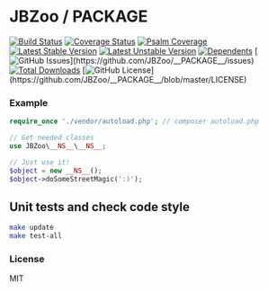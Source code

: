 # JBZoo / __PACKAGE__
  
  
[![Build Status](https://travis-ci.org/JBZoo/__PACKAGE__.svg?branch=master)](https://travis-ci.org/JBZoo/__PACKAGE__)    [![Coverage Status](https://coveralls.io/repos/JBZoo/__PACKAGE__/badge.svg)](https://coveralls.io/github/JBZoo/__PACKAGE__?branch=master)    [![Psalm Coverage](https://shepherd.dev/github/JBZoo/__PACKAGE__/coverage.svg)](https://shepherd.dev/github/JBZoo/__PACKAGE__)    
[![Latest Stable Version](https://poser.pugx.org/JBZoo/__PACKAGE__/v)](https://packagist.org/packages/JBZoo/__PACKAGE__)    [![Latest Unstable Version](https://poser.pugx.org/JBZoo/__PACKAGE__/v/unstable)](https://packagist.org/packages/JBZoo/__PACKAGE__)    [![Dependents](https://poser.pugx.org/JBZoo/__PACKAGE__/dependents)](https://packagist.org/packages/JBZoo/__PACKAGE__/dependents?order_by=downloads)    [![GitHub Issues](https://img.shields.io/github/issues/JBZoo/__PACKAGE__)](https://github.com/JBZoo/__PACKAGE__/issues)    [![Total Downloads](https://poser.pugx.org/JBZoo/__PACKAGE__/downloads)](https://packagist.org/packages/JBZoo/__PACKAGE__/stats)    [![GitHub License](https://img.shields.io/github/license/JBZoo/__PACKAGE__)](https://github.com/JBZoo/__PACKAGE__/blob/master/LICENSE)


### Example

```php
require_once './vendor/autoload.php'; // composer autoload.php

// Get needed classes
use JBZoo\__NS__\__NS__;

// Just use it!
$object = new __NS__();
$object->doSomeStreetMagic(':)');
```


## Unit tests and check code style
```sh
make update
make test-all
```


### License

MIT
